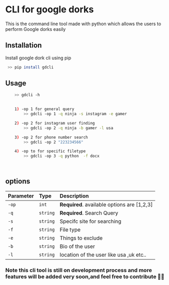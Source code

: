 # CLI for google dorks

This is the command line tool made with python which allows the users to perform
Google dorks easily 



## Installation

Install google dork cli using pip

```bash
 >> pip install gdcli
```
    
## Usage

```bash 
    >> gdcli -h
  

    1) -op 1 for general query
        >> gdcli -op 1 -q ninja -s instagram -e gamer

    2) -op 2 for instagram user finding
        >> gdcli -op 2 -q ninja -b gamer -l usa        

    3) -op 2 for phone number search
        >> gdcli -op 2 "223234566"

    4) -op to for specific filetype
        >> gdcli -op 3 -q python  -f docx
               



```


 






    
## options



| Parameter | Type     | Description                |
| :-------- | :------- | :------------------------- |
| `-op` | `int` | **Required**. available options are [1,2,3] |
| `-q` | `string` | **Required**. Search Query |
| `-s` | `string` |Specifc site for searching|
| `-f` | `string` | File type|
| `-e` | `string` | Things to exclude|
| `-b` | `string` | Bio of the user|
| `-l` | `string` | location of the user like usa ,uk etc..|




  
### Note this cli tool is still on development process and more features will be added very soon,and feel free to contribute 🚀🚀

